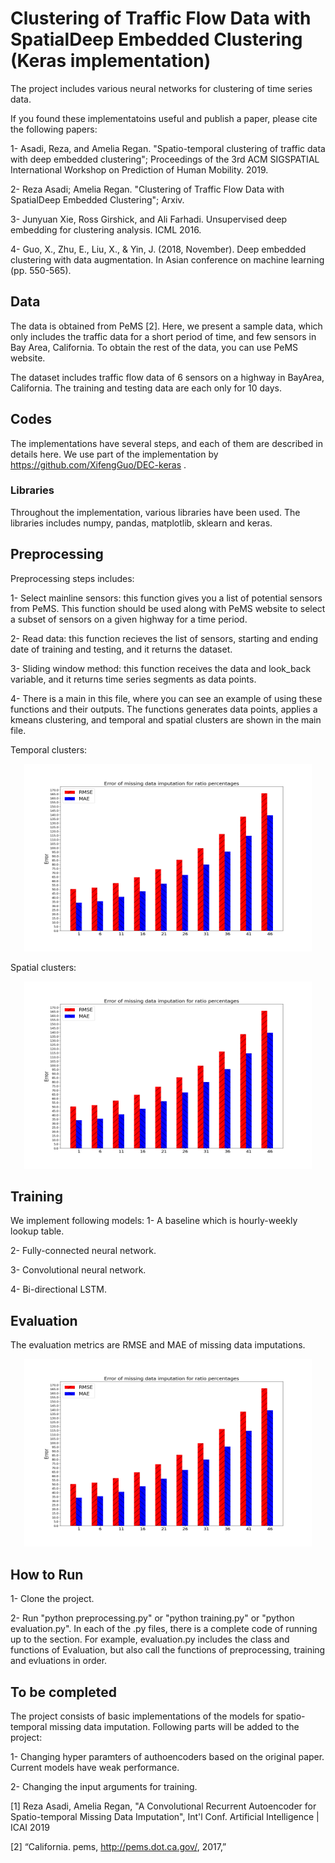 # Clustering of Traffic Flow Data with SpatialDeep Embedded Clustering (Keras implementation)
The project includes various neural networks for clustering of time series data.

If you found these implementatoins useful and publish a paper, please cite the following papers:

1- Asadi, Reza, and Amelia Regan. "Spatio-temporal clustering of traffic data with deep embedded clustering"; Proceedings of the 3rd ACM SIGSPATIAL International Workshop on Prediction of Human Mobility. 2019.

2- Reza Asadi; Amelia Regan. "Clustering of Traffic Flow Data with SpatialDeep Embedded Clustering"; Arxiv.

3- Junyuan Xie, Ross Girshick, and Ali Farhadi. Unsupervised deep embedding for clustering analysis. ICML 2016.

4- Guo, X., Zhu, E., Liu, X., & Yin, J. (2018, November). Deep embedded clustering with data augmentation. In Asian conference on machine learning (pp. 550-565).

## Data
The data is obtained from PeMS [2]. Here, we present a sample data, which only includes the traffic data for a short period of time, and few sensors in Bay Area, California. To obtain the rest of the data, you can use PeMS website.

The dataset includes traffic flow data of 6 sensors on a highway in BayArea, California. The training and testing data are each only for 10 days.

## Codes
The implementations have several steps, and each of them are described in details here. We use part of the implementation by https://github.com/XifengGuo/DEC-keras .

### Libraries
Throughout the implementation, various libraries have been used. The libraries includes numpy, pandas, matplotlib, sklearn and keras.

## Preprocessing
Preprocessing steps includes:

1- Select mainline sensors: this function gives you a list of potential sensors from PeMS. This function should be used along with PeMS website to select a subset of sensors on a given highway for a time period.

2- Read data: this function recieves the list of sensors, starting and ending date of training and testing, and it returns the dataset.

3- Sliding window method: this function receives the data and look_back variable, and it returns time series segments as data points.

4- There is a main in this file, where you can see an example of using these functions and their outputs. The functions generates data points, applies a kmeans clustering, and temporal and spatial clusters are shown in the main file.

Temporal clusters:
<p align="center">
  <img width="460" height="300" src="https://github.com/rezaa89/Spatio_temporal_missing_data_imputation/blob/master/plot_Error_missingdataratios.png">
</p>

Spatial clusters:
<p align="center">
  <img width="460" height="300" src="https://github.com/rezaa89/Spatio_temporal_missing_data_imputation/blob/master/plot_Error_missingdataratios.png">
</p>


## Training
We implement following models:
1- A baseline which is hourly-weekly lookup table. 

2- Fully-connected neural network.

3- Convolutional neural network.

4- Bi-directional LSTM.

## Evaluation
The evaluation metrics are RMSE and MAE of missing data imputations. 

<p align="center">
  <img width="460" height="300" src="https://github.com/rezaa89/Spatio_temporal_missing_data_imputation/blob/master/plot_Error_missingdataratios.png">
</p>

## How to Run
1- Clone the project.

2- Run "python preprocessing.py" or "python training.py" or "python evaluation.py". In each of the .py files, there is a complete code of running up to the section. For example, evaluation.py includes the class and functions of Evaluation, but also call the functions of preprocessing, training and evluations in order.

## To be completed
The project consists of basic implementations of the models for spatio-temporal missing data imputation. Following parts will be added to the project:

1- Changing hyper paramters of authoencoders based on the original paper. Current models have weak performance.

2- Changing the input arguments for training.

[1] Reza Asadi, Amelia Regan, "A Convolutional Recurrent Autoencoder for Spatio-temporal Missing Data Imputation", Int'l Conf. Artificial Intelligence | ICAI 2019

[2] “California. pems, http://pems.dot.ca.gov/, 2017,”
